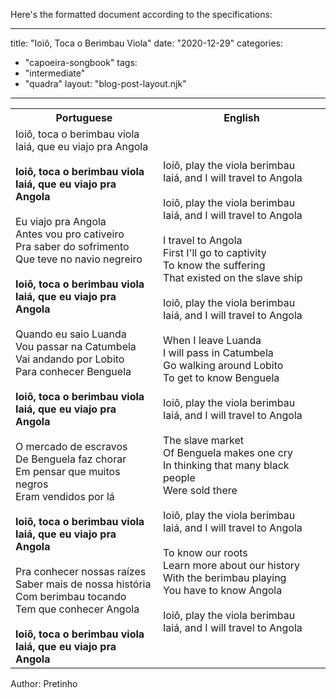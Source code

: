 Here's the formatted document according to the specifications:

---
title: "Ioiô, Toca o Berimbau Viola"
date: "2020-12-29"
categories: 
  - "capoeira-songbook"
tags: 
  - "intermediate"
  - "quadra"
layout: "blog-post-layout.njk"
---

<table class="capoeira-table">
    <tr class="header-row">
        <th>Portuguese</th>
        <th>English</th>
    </tr>
    <tr>
        <td>
            Ioiô, toca o berimbau viola<br>
            Iaiá, que eu viajo pra Angola<br>
            <br>
            <strong>Ioiô, toca o berimbau viola<br>
            Iaiá, que eu viajo pra Angola</strong><br>
            <br>
            Eu viajo pra Angola<br>
            Antes vou pro cativeiro<br>
            Pra saber do sofrimento<br>
            Que teve no navio negreiro<br>
            <br>
            <strong>Ioiô, toca o berimbau viola<br>
            Iaiá, que eu viajo pra Angola</strong><br>
            <br>
            Quando eu saio Luanda<br>
            Vou passar na Catumbela<br>
            Vai andando por Lobito<br>
            Para conhecer Benguela<br>
            <br>
            <strong>Ioiô, toca o berimbau viola<br>
            Iaiá, que eu viajo pra Angola</strong><br>
            <br>
            O mercado de escravos<br>
            De Benguela faz chorar<br>
            Em pensar que muitos negros<br>
            Eram vendidos por lá<br>
            <br>
            <strong>Ioiô, toca o berimbau viola<br>
            Iaiá, que eu viajo pra Angola</strong><br>
            <br>
            Pra conhecer nossas raízes<br>
            Saber mais de nossa história<br>
            Com berimbau tocando<br>
            Tem que conhecer Angola<br>
            <strong><br>
            Ioiô, toca o berimbau viola<br>
            Iaiá, que eu viajo pra Angola</strong>
        </td>
        <td>
            Ioiô, play the viola berimbau<br>
            Iaiá, and I will travel to Angola<br>
            <br>
            Ioiô, play the viola berimbau<br>
            Iaiá, and I will travel to Angola<br>
            <br>
            I travel to Angola<br>
            First I'll go to captivity<br>
            To know the suffering<br>
            That existed on the slave ship<br>
            <br>
            Ioiô, play the viola berimbau<br>
            Iaiá, and I will travel to Angola<br>
            <br>
            When I leave Luanda<br>
            I will pass in Catumbela<br>
            Go walking around Lobito<br>
            To get to know Benguela<br>
            <br>
            Ioiô, play the viola berimbau<br>
            Iaiá, and I will travel to Angola<br>
            <br>
            The slave market<br>
            Of Benguela makes one cry<br>
            In thinking that many black people<br>
            Were sold there<br>
            <br>
            Ioiô, play the viola berimbau<br>
            Iaiá, and I will travel to Angola<br>
            <br>
            To know our roots<br>
            Learn more about our history<br>
            With the berimbau playing<br>
            You have to know Angola<br>
            <br>
            Ioiô, play the viola berimbau<br>
            Iaiá, and I will travel to Angola
        </td>
    </tr>
</table>

<figcaption>
Author: Pretinho
</figcaption>